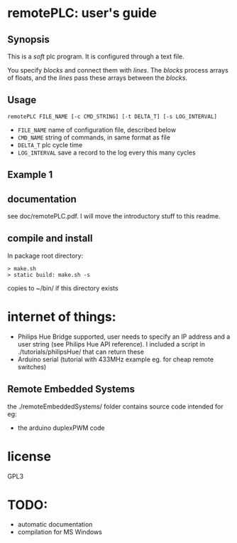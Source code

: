 # remotePLC: user's guide

## Synopsis
This is a *soft* plc program. It is configured through a text file.

You specify *blocks* and connect them with *lines*. The *blocks* process arrays of floats, and the *lines* pass these arrays between the *blocks*.

## Usage
```
remotePLC FILE_NAME [-c CMD_STRING] [-t DELTA_T] [-s LOG_INTERVAL]
```

* `FILE_NAME`     name of configuration file, described below
* `CMD_NAME`      string of commands, in same format as file
* `DELTA_T`       plc cycle time
* `LOG_INTERVAL`  save a record to the log every this many cycles

## Example 1

## documentation
see doc/remotePLC.pdf. I will move the introductory stuff to this readme.

## compile and install
In package root directory:
```
> make.sh
> static build: make.sh -s
```
copies to ~/bin/ if this directory exists

# internet of things:
* Philips Hue Bridge supported, user needs to specify an IP address and a user string (see Philips Hue API reference). I included a script in ./tutorials/philipsHue/ that can return these
* Arduino serial (tutorial with 433MHz example eg. for cheap remote switches)

## Remote Embedded Systems
the ./remoteEmbeddedSystems/ folder contains source code intended for eg:
* the arduino duplexPWM code

# license
GPL3

# TODO:
* automatic documentation
* compilation for MS Windows
